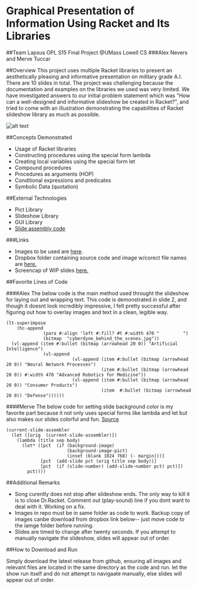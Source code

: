 # Graphical Presentation of Information Using Racket and Its Libraries
##Team Lapsus OPL S15 Final Project @UMass Lowell CS
###Alex Nevers and Merve Tuccar

##Overview
This project uses multiple Racket libraries to present an aesthetically pleasing and informative presentation on military grade A.I. There are 10 slides in total. The project was challenging because the documentation and examples on the libraries we used was very limited. We have investigated answers to our initial problem statement which was "How can a well-designed and informative slideshow be created in Racket?", and tried to come with an illustration demonstrating the capabilities of Racket slideshow library as much as possible. 

![alt text](http://i.imgur.com/Go3FJHt.png "Logo Title Text 1")

##Concepts Demonstrated
* Usage of Racket libraries
* Constructing procedures using the special form lambda
* Creating local variables using the special form let
* Compound procedures
* Procedures as arguments (HOP)
* Conditional expressions and predicates
* Symbolic Data (quotation)

##External Technologies
* Pict Library
* Slideshow Library
* GUI Library
* [Slide assembly code](http://lists.racket-lang.org/users/archive/2011-February/044148.html)

###Links
* Images to be used are [here](http://imgur.com/a/L5IZ4).
* Dropbox folder containing source code and image w/corect file names are [here.](https://www.dropbox.com/sh/4crmc9upiluw3z9/AAB8IakIC-WQ0T3CouzHPMaHa?dl=0)
* Screencap of WIP slides [here.](http://imgur.com/a/CTYgP)

##Favorite Lines of Code

####Alex
The below code is the main method used throught the slideshow for laying out and wrapping text. This code is demonstrated in slide 2, and though it doesnt look incredibly impressive, I felt pretty successful after figuring out how to overlay images and text in a clean, legible way.

    (lt-superimpose 
        (hc-append
                  (para #:align 'left #:fill? #t #:width 470 "         ")
                  (bitmap  "cyberdyne_behind_the_scenes.jpg")) 
      (vl-append (item #:bullet (bitmap (arrowhead 20 0)) "Artificial Intelligence") 
                  (vl-append 
                             (vl-append (item #:bullet (bitmap (arrowhead 20 0)) "Neural Network Processes")
                                        (item #:bullet (bitmap (arrowhead 20 0)) #:width 470 "Advanced Robotics for Medicine"))
                             (vl-append (item #:bullet (bitmap (arrowhead 20 0)) "Consumer Products")
                                        (item  #:bullet (bitmap (arrowhead 20 0)) "Defense"))))))


####Merve
The below code for setting slide background color is my favorite part because it not only uses special forms like lambda and let but also makes our slides colorful and fun. 
[Source](http://lists.racket-lang.org/users/archive/2011-February/044148.html)

```
(current-slide-assembler
  (let ([orig  (current-slide-assembler)])
    (lambda (title sep body)
      (let* ([pct  (if (background-image)
                       (background-image-pict)
                       (inset (blank 1024 768) (- margin)))]
             [pct  (add-slide pct (orig title sep body))]
             [pct  (if (slide-number) (add-slide-number pct) pct)])
        pct))))
```

##Additional Remarks
* Song curently does not stop after slideshow ends. The only way to kill it is to close Dr.Racket. Comment out (play-sound)  line if you dont want to deal with it. Working on a fix.
* Images in repo must be in same folder as code to work. Backup copy of images canbe download from dropbox link below-- just move code to the iamge folder before running.
* Slides are timed to change after twenty seconds. If you attempt to manually navigate the slideshow, slides will appear out of order.

##How to Download and Run

Simply download the latest release from github, ensuring all images and relevant files are located in the same directory as the code and run. let the show run itself and do not attempt to navigaate manually, else slides will appear out of order.


